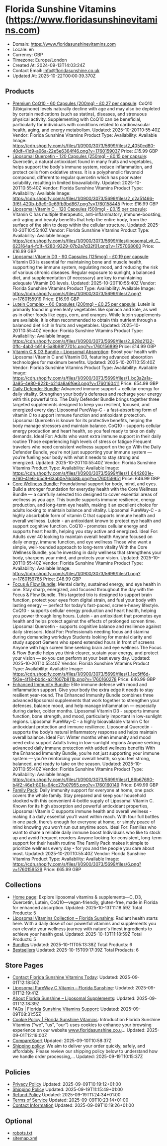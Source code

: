 # Florida Sunshine Vitamins (https://www.floridasunshinevitamins.com)

- Domain: https://www.floridasunshinevitamins.com
- Locale: en
- Currency: GBP
- Timezone: Europe/London
- Created At: 2024-09-13T14:03:24Z
- Contact Email: info@floridasunshine.co.uk
- Updated At: 2025-10-22T00:00:39.370Z

## Products

- [Premium CoQ10 - 60 Capsules (200mg) - £0.27 per capsule](https://www.floridasunshinevitamins.com/products/coq10): CoQ10 (Ubiquinone) levels naturally decline with age and may also be depleted by certain medications (such as statins), diseases, and strenuous physical activity. Supplementing with CoQ10 can be beneficial, particularly for individuals with conditions related to cardiovascular health, aging, and energy metabolism.
  Updated: 2025-10-20T10:55:40Z
  Vendor: Florida Sunshine Vitamins
  Product Type: 
  Availability: Available
  Image: https://cdn.shopify.com/s/files/1/0900/3073/5699/files/2_4050cd80-40df-41d9-a06a-22e5e6364f46.png?v=1760159037
  Price: £15.99 GBP
- [Liposomal Quercetin - 120 Capsules (250mg) - £0.15 per capsule](https://www.floridasunshinevitamins.com/products/liposomal-quercetin): Quercetin, a natural antioxidant found in many fruits and vegetables, helps support the body's immune system, reduce inflammation, and protect cells from oxidative stress. It is a polyphenolic flavonoid compound, different to regular quercetin which has poor water solubility, resulting in limited bioavailability.
  Updated: 2025-10-20T10:55:40Z
  Vendor: Florida Sunshine Vitamins
  Product Type: 
  Availability: Available
  Image: https://cdn.shopify.com/s/files/1/0900/3073/5699/files/2_c2a51466-3f6f-420b-b9e9-0e69fb9bd867.png?v=1760158445
  Price: £16.99 GBP
- [Liposomal Vitamin C - 120 Capsules (500mg) - £0.15 per capsule](https://www.floridasunshinevitamins.com/products/liposomal-vitamin-c): Vitamin C has multiple therapeutic, anti-inflammatory, immune-boosting, anti-aging and beauty benefits that help the entire body, from the surface of the skin to deep within the cellular structure.
  Updated: 2025-10-20T10:55:40Z
  Vendor: Florida Sunshine Vitamins
  Product Type: 
  Availability: Available
  Image: https://cdn.shopify.com/s/files/1/0900/3073/5699/files/liposomal_vit_C_623164a4-fc1f-4280-9329-07b2a7d32f01.png?v=1757068060
  Price: £16.99 GBP
- [Liposomal Vitamin D3 - 90 Capsules (125mcg) - £0.19 per capsule](https://www.floridasunshinevitamins.com/products/liposomal-vitamin-d3): Vitamin D3 is essential for maintaining bone and muscle health, supporting the immune system, regulating mood, and reducing the risk of various chronic diseases. Regular exposure to sunlight, a balanced diet, and supplementation (if necessary) are key to maintaining adequate Vitamin D3 levels.
  Updated: 2025-10-20T10:55:40Z
  Vendor: Florida Sunshine Vitamins
  Product Type: 
  Availability: Available
  Image: https://cdn.shopify.com/s/files/1/0900/3073/5699/files/2.png?v=1760155919
  Price: £16.99 GBP
- [Lutein Complex - 60 Capsules (200mg) - £0.25 per capsule](https://www.floridasunshinevitamins.com/products/lutein-complex): Lutein is primarily found in green leafy vegetables like spinach and kale, as well as in other foods like eggs, corn, and oranges. While lutein supplements are available, it is often recommended to obtain this nutrient through a balanced diet rich in fruits and vegetables.
  Updated: 2025-10-20T10:55:40Z
  Vendor: Florida Sunshine Vitamins
  Product Type: 
  Availability: Available
  Image: https://cdn.shopify.com/s/files/1/0900/3073/5699/files/2_928d2132-0ffc-4ab3-b914-5a8b98f7701c.png?v=1760156899
  Price: £14.99 GBP
- [Vitamin C & D3 Bundle – Liposomal Absorption](https://www.floridasunshinevitamins.com/products/liposomal-vitamin-c-d-bundle): Boost your health with Liposomal Vitamin C and Vitamin D3, featuring advanced absorption technologies for maximum benefits.
  Updated: 2025-10-20T10:55:40Z
  Vendor: Florida Sunshine Vitamins
  Product Type: 
  Availability: Available
  Image: https://cdn.shopify.com/s/files/1/0900/3073/5699/files/1_bc3a2a1a-3a95-4e80-922b-b21da8a6f6e3.png?v=1760160411
  Price: £54.99 GBP
- [Daily Defender Bundle](https://www.floridasunshinevitamins.com/products/daily-defender-bundle): Advanced immune support + cellular energy for daily vitality. Strengthen your body’s defenses and recharge your energy with this powerful trio. The Daily Defender Bundle brings together three targeted supplements designed to keep you resilient, focused, and energized every day: Liposomal PureWay-C - a fast-absorbing form of vitamin C to support immune function and antioxidant protection. Liposomal Quercetin is known for its protective benefits, helping the body manage stressors and maintain balance. CoQ10 - supports cellular energy production and heart health, so you feel ready to take on daily demands. Ideal For: Adults who want extra immune support in their daily routine Those experiencing high levels of stress or fatigue Frequent travelers who need consistent wellness support on the go With the Daily Defender Bundle, you’re not just supporting your immune system — you’re fueling your body with what it needs to stay strong and energized.
  Updated: 2025-10-20T10:55:40Z
  Vendor: Florida Sunshine Vitamins
  Product Type: 
  Availability: Available
  Image: https://cdn.shopify.com/s/files/1/0900/3073/5699/files/1_6442601e-e760-41e6-b5c9-63ab0e76cb8b.png?v=1760159951
  Price: £46.99 GBP
- [Core Wellness Bundle](https://www.floridasunshinevitamins.com/products/core-wellness-bundle): Foundational support for body, mind, and eyes. Build a stronger foundation for everyday health with the Core Wellness Bundle — a carefully selected trio designed to cover essential areas of wellness as you age. This bundle supports immune resilience, energy production, and long-term eye health, making it an excellent choice for adults looking to maintain balance and vitality. Liposomal PureWay-C - a highly absorbable form of vitamin C that supports immune health and overall wellness. Lutein - an antioxidant known to protect eye health and support cognitive function. CoQ10 - promotes cellular energy and supports heart health, helping you stay active and energized. Ideal For: Adults over 40 looking to maintain overall health Anyone focused on daily energy, immune function, and eye wellness Those who want a simple, well-rounded approach to long-term vitality With the Core Wellness Bundle, you’re investing in daily wellness that strengthens your body, sharpens your mind, and protects your vision.
  Updated: 2025-10-20T10:55:40Z
  Vendor: Florida Sunshine Vitamins
  Product Type: 
  Availability: Available
  Image: https://cdn.shopify.com/s/files/1/0900/3073/5699/files/1.png?v=1760159765
  Price: £48.99 GBP
- [Focus & Flow Bundle](https://www.floridasunshinevitamins.com/products/focus-flow-bundle): Mental clarity, sustained energy, and eye health in one. Stay sharp, energized, and focused throughout the day with the Focus & Flow Bundle. This targeted trio is designed to support brain function, protect your eyes from digital strain, and fuel your body with lasting energy — perfect for today’s fast-paced, screen-heavy lifestyle. CoQ10 - supports cellular energy production and heart health, helping you power through long hours. Lutein - an antioxidant that promotes eye health and helps protect against the effects of prolonged screen time. Liposomal Quercetin - supports cognitive balance and resilience against daily stressors. Ideal For: Professionals needing focus and stamina during demanding workdays Students looking for mental clarity and study support Gamers who spend extended hours in front of screens Anyone with high screen time seeking brain and eye wellness The Focus & Flow Bundle helps you think clearer, sustain your energy, and protect your vision — so you can perform at your best every day.
  Updated: 2025-10-20T10:55:40Z
  Vendor: Florida Sunshine Vitamins
  Product Type: 
  Availability: Available
  Image: https://cdn.shopify.com/s/files/1/0900/3073/5699/files/1_1ec5ff6d-f93e-4f18-bb4c-a21f607b811b.png?v=1760160278
  Price: £46.99 GBP
- [Enhanced Immunity Bundle](https://www.floridasunshinevitamins.com/products/enhanced-immunity-bundle): Elite immune defense with mood and inflammation support. Give your body the extra edge it needs to stay resilient year-round. The Enhanced Immunity Bundle combines three advanced liposomal supplements that work together to strengthen your defenses, balance mood, and help manage inflammation — especially during darker, colder months. Liposomal Vitamin D3 - supports immune function, bone strength, and mood, particularly important in low-sunlight regions. Liposomal PureWay-C - a highly bioavailable vitamin C for antioxidant protection and immune resilience. Liposomal Quercetin - supports the body’s natural inflammatory response and helps maintain overall balance. Ideal For: Winter months when immunity and mood need extra support Adults living in low-sunlight regions Anyone seeking advanced daily immune protection with added wellness benefits With the Enhanced Immunity Bundle, you’re not just supporting your immune system — you’re reinforcing your overall health, so you feel strong, balanced, and ready to take on the season.
  Updated: 2025-10-20T10:55:40Z
  Vendor: Florida Sunshine Vitamins
  Product Type: 
  Availability: Available
  Image: https://cdn.shopify.com/s/files/1/0900/3073/5699/files/1_86b67690-b4f2-46e1-801a-64cc27b07955.png?v=1760160149
  Price: £49.99 GBP
- [Family Pack](https://www.floridasunshinevitamins.com/products/family-pack): Daily immunity support for everyone at home, one pack covers the whole family. Stay prepared and keep your household stocked with this convenient 4-bottle supply of Liposomal Vitamin C. Known for its high absorption and powerful antioxidant properties, Liposomal Vitamin C supports immune health and overall wellness - making it a daily essential you’ll want within reach. With four full bottles in one pack, there’s enough for everyone at home, or simply peace of mind knowing you won’t run out anytime soon. Ideal For: Families who want to share a reliable daily immune boost Individuals who like to stock up and avoid frequent reorders Anyone looking for consistent, long-term support for their health routine The Family Pack makes it simple to prioritize wellness every day - for you and the people you care about most.
  Updated: 2025-10-20T10:55:40Z
  Vendor: Florida Sunshine Vitamins
  Product Type: 
  Availability: Available
  Image: https://cdn.shopify.com/s/files/1/0900/3073/5699/files/6.png?v=1760159529
  Price: £65.99 GBP

## Collections

- [Home page](https://www.floridasunshinevitamins.com/collections/frontpage): Explore liposomal vitamins & supplements—C, D3, Quercetin, Lutein, CoQ10—vegan-friendly, gluten-free, made in Florida for enhanced absorption.
  Updated: 2025-10-13T11:18:59Z
  Total Products: 5
- [Liposomal Vitamins Collection – Florida Sunshine](https://www.floridasunshinevitamins.com/collections/vitamins): Radiant health starts here. With a daily dose of our powerful vitamins and supplements you can elevate your wellness journey with nature's finest ingredients to achieve your health goal.
  Updated: 2025-10-13T11:18:59Z
  Total Products: 5
- [Bundles](https://www.floridasunshinevitamins.com/collections/bundles)
  Updated: 2025-10-11T05:13:38Z
  Total Products: 6
- [Bestsellers](https://www.floridasunshinevitamins.com/collections/bestsellers)
  Updated: 2025-10-15T09:17:39Z
  Total Products: 6

## Store Pages

- [Contact Florida Sunshine Vitamins Today](https://www.floridasunshinevitamins.com/pages/contact): 
  Updated: 2025-09-01T12:18:50Z
- [Liposomal PureWay C Vitamin – Florida Sunshine](https://www.floridasunshinevitamins.com/pages/liposomal-pureway-c): 
  Updated: 2025-09-01T12:19:41Z
- [About Florida Sunshine – Liposomal Supplements](https://www.floridasunshinevitamins.com/pages/about-us): 
  Updated: 2025-09-01T12:18:39Z
- [FAQs | Florida Sunshine Vitamins Support](https://www.floridasunshinevitamins.com/pages/faqs): 
  Updated: 2025-09-09T08:31:55Z
- [Cookie Policy | Florida Sunshine Vitamins](https://www.floridasunshinevitamins.com/pages/cookie-policy): Introduction Florida Sunshine Vitamins ("we", "us", "our") uses cookies to enhance your browsing experience on our website www.floridasunshine.co.u...
  Updated: 2025-09-01T12:19:00Z
- [CompareXpert](https://www.floridasunshinevitamins.com/pages/compare-xpert)
  Updated: 2025-09-10T10:58:37Z
- [Shipping policy](https://www.floridasunshinevitamins.com/pages/shipping-policy): We aim to deliver your order quickly, safely, and affordably. Please review our shipping policy below to understand how we handle order processing,...
  Updated: 2025-09-19T10:15:37Z

## Policies

- [Privacy Policy](https://www.floridasunshinevitamins.com/policies/privacy-policy)
  Updated: 2025-09-09T10:19:12+01:00
- [Shipping Policy](https://www.floridasunshinevitamins.com/policies/shipping-policy)
  Updated: 2025-09-19T11:15:49+01:00
- [Refund Policy](https://www.floridasunshinevitamins.com/policies/refund-policy)
  Updated: 2025-09-19T11:24:34+01:00
- [Terms of Service](https://www.floridasunshinevitamins.com/policies/terms-of-service)
  Updated: 2025-09-09T10:23:14+01:00
- [Contact Information](https://www.floridasunshinevitamins.com/policies/contact-information)
  Updated: 2025-09-09T10:19:26+01:00

## Optional

- [robots.txt](https://www.floridasunshinevitamins.com/robots.txt)
- [sitemap.xml](https://www.floridasunshinevitamins.com/sitemap.xml)
